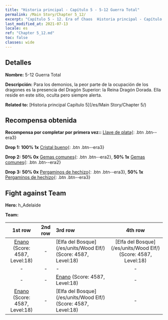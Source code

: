 ```yaml
---
title: "Historia principal - Capítulo 5 - 5-12 Guerra Total"
permalink: /Main Story/Chapter 5_12/
excerpt: "Capítulo 5 - 12. Era of Chaos  Historia principal - Capítulo 5_12. 5-12 Guerra Total"
last_modified_at: 2021-07-13
locale: es
ref: "Chapter 5_12.md"
toc: false
classes: wide
---
```


## Detalles

 **Nombre:** 5-12 Guerra Total

 **Descripción:** Para los demonios, la peor parte de la ocupación de los dragones es la presencia del Dragón Superior: la Reina Dragón Dorada. Ella reside en este sitio, oculta pero siempre alerta.

 **Related to:** [Historia principal Capítulo 5](/es/Main Story/Chapter 5/)

## Recompensa obtenida

 **Recompensa por completar por primera vez::** [Llave de plata](/ItemsES/con_693/){: .btn .btn--era3}

 **Drop 1:** **100% 1x** [Cristal bueno](/ItemsES/mat_17/){: .btn .btn--era3}

 **Drop 2:** **50% 0x** [Gemas comunes](/ItemsES/mat_10/){: .btn .btn--era2}, **50% 1x** [Gemas comunes](/ItemsES/mat_10/){: .btn .btn--era2}

 **Drop 3:** **50% 0x** [Pergaminos de hechizo](/ItemsES/con_694/){: .btn .btn--era3}, **50% 1x** [Pergaminos de hechizo](/ItemsES/con_694/){: .btn .btn--era3}


## Fight against Team
 **Hero:** h_Adelaide

 **Team:**


  | 1st row | 2nd row | 3rd row | 4th row |
  |:----:|:----:|:----|:----:|
  | [Enano](/es/units/Dwarf/) (Score: 4587, Level:18)  | - | [Elfa del Bosque](/es/units/Wood Elf/) (Score: 4587, Level:18)  | [Elfa del Bosque](/es/units/Wood Elf/) (Score: 4587, Level:18)  |
  | - | - | - | - |
  | - | - | [Enano](/es/units/Dwarf/) (Score: 4587, Level:18)  | - |
  | [Enano](/es/units/Dwarf/) (Score: 4587, Level:18)  | - | [Elfa del Bosque](/es/units/Wood Elf/) (Score: 4587, Level:18)  | - |


